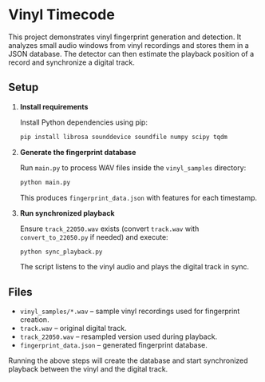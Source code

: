 # Vinyl Timecode

This project demonstrates vinyl fingerprint generation and detection. It analyzes small audio windows from vinyl recordings and stores them in a JSON database. The detector can then estimate the playback position of a record and synchronize a digital track.

## Setup

1. **Install requirements**

   Install Python dependencies using pip:
   ```bash
   pip install librosa sounddevice soundfile numpy scipy tqdm
   ```

2. **Generate the fingerprint database**

   Run `main.py` to process WAV files inside the `vinyl_samples` directory:
   ```bash
   python main.py
   ```
   This produces `fingerprint_data.json` with features for each timestamp.

3. **Run synchronized playback**

   Ensure `track_22050.wav` exists (convert `track.wav` with `convert_to_22050.py` if needed) and execute:
   ```bash
   python sync_playback.py
   ```
   The script listens to the vinyl audio and plays the digital track in sync.

## Files

- `vinyl_samples/*.wav` – sample vinyl recordings used for fingerprint creation.
- `track.wav` – original digital track.
- `track_22050.wav` – resampled version used during playback.
- `fingerprint_data.json` – generated fingerprint database.

Running the above steps will create the database and start synchronized playback between the vinyl and the digital track.
